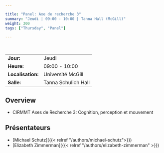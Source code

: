 ```yaml
---

title: "Panel: Axe de recherche 3"
summary: "Jeudi | 09:00 - 10:00 | Tanna Hall (McGill)"
weight: 300
tags: ["Thursday", "Panel"]

---
```


<br>

| | |
| - | - |
| **Jour:** | Jeudi |
| **Heure:** | 09:00 - 10:00 |
| **Localisation:** | Université McGill |
| **Salle:** | Tanna Schulich Hall |

## Overview

- CIRMMT Axes de Recherche 3: Cognition, perception et mouvement

## Présentateurs

- [Michael Schutz]({{< relref "/authors/michael-schutz">}})
- [Elizabeth Zimmerman]({{< relref "/authors/elizabeth-zimmerman" >}})